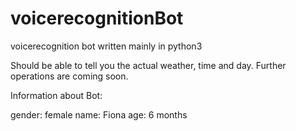 # voicerecognitionBot
voicerecognition bot written mainly in python3

Should be able to tell you the actual weather, time and day.
Further operations are coming soon.

Information about Bot:

gender: female
name: Fiona
age: 6 months
